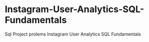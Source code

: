# Instagram-User-Analytics-SQL-Fundamentals
Sql Project prolems Instagram User Analytics SQL Fundamentals
